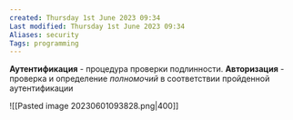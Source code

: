 ```yaml
---
created: Thursday 1st June 2023 09:34
Last modified: Thursday 1st June 2023 09:34
Aliases: security
Tags: programming
---
```


**Аутентификация** - процедура проверки подлинности.
**Авторизация** - проверка и определение *полномочий*  в соответствии пройденной аутентификации


![[Pasted image 20230601093828.png|400]]